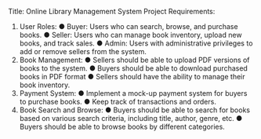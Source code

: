Title: Online Library Management System 
Project Requirements: 
1. User Roles: 
● Buyer: Users who can search, browse, and purchase books. 
● Seller: Users who can manage book inventory, upload new books, and track sales. ● Admin: Users with administrative privileges to add or remove sellers from the system. 
2. Book Management: 
● Sellers should be able to upload PDF versions of books to the 
system. 
● Buyers should be able to download purchased books in PDF format ● Sellers should have the ability to manage their book inventory. 
3. Payment System: 
● Implement a mock-up payment system for buyers to purchase 
books. 
● Keep track of transactions and orders. 
4. Book Search and Browse: 
● Buyers should be able to search for books based on various search criteria, including title, author, genre, etc. 
● Buyers should be able to browse books by different categories.
